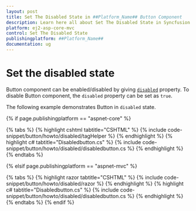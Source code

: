```yaml
---
layout: post
title: Set The Disabled State in ##Platform_Name## Button Component
description: Learn here all about Set The Disabled State in Syncfusion ##Platform_Name## Button component of Syncfusion Essential JS 2 and more.
platform: ej2-asp-core-mvc
control: Set The Disabled State
publishingplatform: ##Platform_Name##
documentation: ug
---
```



# Set the disabled state

Button component can be enabled/disabled by giving [`disabled`](https://help.syncfusion.com/cr/aspnetcore-js2/Syncfusion.EJ2.Buttons.Button.html#Syncfusion_EJ2_Buttons_Button_Disabled) property. To disable Button component, the `disabled` property can be set as `true`.

The following example demonstrates Button in `disabled` state.

{% if page.publishingplatform == "aspnet-core" %}

{% tabs %}
{% highlight cshtml tabtitle="CSHTML" %}
{% include code-snippet/button/howto/disabled/tagHelper %}
{% endhighlight %}
{% highlight c# tabtitle="Disabledbutton.cs" %}
{% include code-snippet/button/howto/disabled/disabledbutton.cs %}
{% endhighlight %}
{% endtabs %}

{% elsif page.publishingplatform == "aspnet-mvc" %}

{% tabs %}
{% highlight razor tabtitle="CSHTML" %}
{% include code-snippet/button/howto/disabled/razor %}
{% endhighlight %}
{% highlight c# tabtitle="Disabledbutton.cs" %}
{% include code-snippet/button/howto/disabled/disabledbutton.cs %}
{% endhighlight %}
{% endtabs %}
{% endif %}

